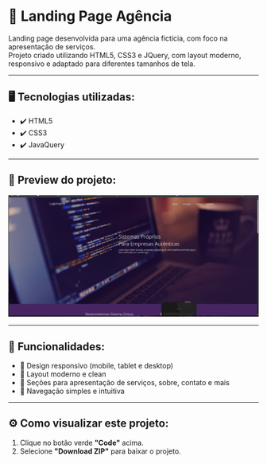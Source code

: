 # 🚀 Landing Page Agência

Landing page desenvolvida para uma agência fictícia, com foco na apresentação de serviços.  
Projeto criado utilizando HTML5, CSS3 e JQuery, com layout moderno, responsivo e adaptado para diferentes tamanhos de tela.

---

## 🖥️ Tecnologias utilizadas:
- ✔️ HTML5
- ✔️ CSS3
- ✔️ JavaQuery

---

## 📸 Preview do projeto:
![Preview](./preview.png) 

---

## 📂 Funcionalidades:
- 🔸 Design responsivo (mobile, tablet e desktop)
- 🔸 Layout moderno e clean
- 🔸 Seções para apresentação de serviços, sobre, contato e mais
- 🔸 Navegação simples e intuitiva

---

## ⚙️ Como visualizar este projeto:
1. Clique no botão verde **"Code"** acima.
2. Selecione **"Download ZIP"** para baixar o projeto.

